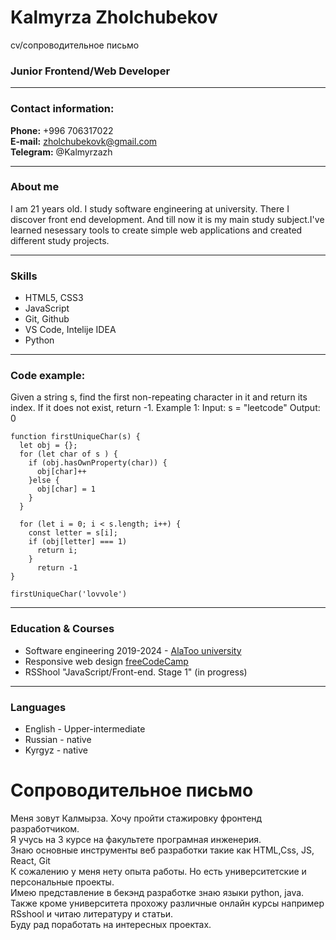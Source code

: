 # Kalmyrza Zholchubekov                 
cv/сопроводительное письмо
### Junior Frontend/Web Developer  

---  

### Contact information:  
**Phone:** +996 706317022  
**E-mail:** zholchubekovk@gmail.com  
**Telegram:** @Kalmyrzazh  

---

### About me 

I am 21 years old. I study software engineering at university. There I discover front end development. And till now it is my main study subject.I've learned nesessary tools to create simple web applications and created different study projects. 

---
### Skills
- HTML5, CSS3
- JavaScript
- Git, Github
- VS Code, Intelije IDEA
- Python

---

### Code example:
Given a string s, find the first non-repeating character in it and return its index. If it does not exist, return -1.
Example 1:
Input: s = "leetcode"
Output: 0

```
function firstUniqueChar(s) {
  let obj = {};
  for (let char of s ) {
    if (obj.hasOwnProperty(char)) {
      obj[char]++
    }else {
      obj[char] = 1
    }
  }

  for (let i = 0; i < s.length; i++) {
    const letter = s[i];
    if (obj[letter] === 1)
      return i;
    }
      return -1
}

firstUniqueChar('lovvole')
```

---

### Education & Courses
- Software engineering 2019-2024 - [AlaToo university](http://alatoo.edu.kg/#gsc.tab=0)
- Responsive web design [freeCodeCamp](https://www.freecodecamp.org/learn/2022/responsive-web-design/) 
- RSShool "JavaScript/Front-end. Stage 1" (in progress)

---

### Languages
- English - Upper-intermediate 
- Russian - native 
- Kyrgyz - native

# Сопроводительное письмо
Меня зовут Калмырза. Хочу пройти стажировку фронтенд разработчиком.  
Я учусь на 3 курсе на факультете програмная инженерия.  
Знаю основные инструменты веб разработки такие как HTML,Css, JS, React, Git  
К сожалению у меня нету опыта работы. Но есть университетские и персональные проекты.  
Имею представление в бекэнд разработке знаю языки python, java.  
Также кроме университета прохожу различные онлайн курсы например  RSshool и читаю литературу и статьи.  
Буду рад поработать на интересных проектах.  
